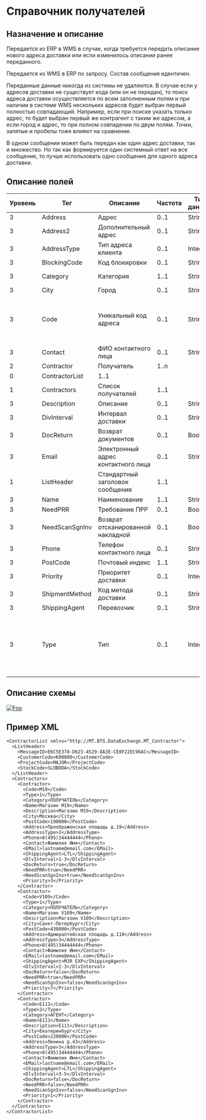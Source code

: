 # Справочник получателей

## Назначение и описание
Передается из ERP в WMS в случае, когда требуется передать описание нового адреса доставки или если изменилось описании ранее переданного.

Передается из WMS в ERP по запросу. Состав сообщения идентичен.

Переданные данные никогда из системы не удаляются. В случае если у адресов доставки не существует кода (или он не передан), то поиск адреса доставки осуществляется по всем заполненным полям и при наличии в системе WMS нескольких адресов будет выбран первый полностью совпадающий. Например, если при поиске указать только адрес, то будет выбран первый же контрагент с таким же адресом, а если город и адрес, то при полном совпадении по двум полям. Точки, запятые и пробелы тоже влияют на сравнение.

В одном сообщении может быть передан как один адрес доставки, так и множество. Но так как формируется один системный ответ на все сообщение, то лучше использовать одно сообщение для одного адреса доставки.

## Описание полей
Уровень | Тег | Описание | Частота | Тип данных | Размер поля | Комментарий                                                           
--------|-----|----------|---------|------------|-------------|------------
3       | Address        | Адрес                              | 0..1    | String     | 250         |                                                                       
3       | Address2       | Дополнительный адрес               | 0..1    | String     | 250         |                                                                       
3       | AddressType    | Тип адреса клиента                | 0..1    | Integer    |             |0 – Розничный<br />1 – Оптовый                                                                        
3       | BlockingCode   | Код блокировки                     | 0..1    | String     | 10          |                                                                       
3       | Category       | Категория                         | 1..1    | String     | 20          |Получатель<br />Агент                                                                                                                              
3       | City           | Город                              | 0..1    | String     | 30          |                                                                       
3       | Code           | Уникальный код адреса              | 0..1    | String     | 20          | В случае отсутствия при передаче, код будет сформирован автоматически 
3       | Contact        | ФИО контактного лица               | 0..1    | String     | 250         |                                                                       
2       | Contractor     | Получатель                         | 1..n    |            |             |                                                                       
0       | ContractorList | 1..1                               |         |            |             |
1       | Contractors    | Список получателей                 | 1..1    |            |             |                                                                       
3       | Description    | Описание                           | 0..1    | String     | 200         |                                                                       
3       | DivInterval    | Интервал доставки                  | 0..1    | String     | 50          |                                                                       
3       | DocReturn      | Возврат документов                 | 0..1    | Boolean    |             |                                                                       
3       | Email          | Электронный адрес контактного лица | 0..1    | String     | 200         |                                                                       
1       | ListHeader     | Стандартный заголовок сообщения    | 1..1    |            |             | Общая структура сообщения                                             
3       | Name           | Наименование                       | 1..1    | String     | 100         |                                                                       
3       | NeedPRR        | Требование ПРР                     | 0..1    | Boolean    |             |                                                                       
3       | NeedScanSgnInv | Возврат отсканированной накладной  | 0..1    | Boolean    |             |                                                                       
3       | Phone          | Телефон контактного лица           | 0..1    | String     | 100         |                                                                       
3       | PostCode       | Почтовый индекс                    | 1..1    | String     | 30          |                                                                       
3       | Priority       | Приоритет доставки                 | 0..1    | Integer    |             |                                                                       
3       | ShipmentMethod | Код метода доставки                | 0..1    | String     | 10          |                                                                       
3       | ShippingAgent  | Перевозчик                         | 0..1    | String     | 10          |                                                                       
3       | Type           | Тип                                | 0..1    | Integer    |             | 0 – Получатель<br />1 – Плательщик<br />2 – Прочее<br />3 – Поставщик<br />4 – Склад<br />5 - Заказчик                                                                    

## Описание схемы
<a href="/XSD/MT_Contractor.xsd" rel="XSD">![Foo](https://user-images.githubusercontent.com/22858622/134012526-73d1b128-a2cd-4d14-8a13-10f81a57c04f.png)</a>

## Пример XML
```
<ContractorList xmlns="http://MT.BTS.DataExchange.MT_Contractor">
  <ListHeader>
    <MessageID>E6C5E378-D623-4529-8A3E-CE8F22EC96AC</MessageID>
    <CustomerCode>К00000</CustomerCode>
    <ProjectCode>MAJOR</ProjectCode>
    <StockCode>SLOBODA</StockCode>
  </ListHeader>
  <Contractors>
    <Contractor>
      <Code>M19</Code>
      <Type>1</Type>
      <Category>ПОЛУЧАТЕЛЬ</Category>
      <Name>Магазин М19</Name>
      <Description>Магазин М19</Description>
      <City>Москва</City>
      <PostCode>190000</PostCode>
      <Address>Преображенская площадь д.19</Address>
      <AddressType>2</AddressType>
      <Phone>8(495)34444444</Phone>
      <Contact>Фамилия Имя</Contact>
      <EMail>lastname@email.com</EMail>
      <ShippingAgent>LTL</ShippingAgent>
      <DlvInterval>1-3</DlvInterval>
      <DocReturn>true</DocReturn>
      <NeedPRR>true</NeedPRR>
      <NeedScanSgnInv>true</NeedScanSgnInv>
      <Priority>3</Priority>
    </Contractor>
    <Contractor>
      <Code>V109</Code>
      <Type>1</Type>
      <Category>ПОЛУЧАТЕЛЬ</Category>
      <Name>Магазин V109</Name>
      <Description>Магазин V109</Description>
      <City>Санкт-Петербург</City>
      <PostCode>430000</PostCode>
      <Address>Адмиралтейская площадь д.110</Address>
      <AddressType>3</AddressType>
      <Phone>8(495)34444444</Phone>
      <Contact>Фамилия Имя</Contact>
      <EMail>lastname@email.com</EMail>
      <ShippingAgent>MJR EXP</ShippingAgent>
      <DlvInterval>2-3</DlvInterval>
      <DocReturn>false</DocReturn>
      <NeedPRR>true</NeedPRR>
      <NeedScanSgnInv>false</NeedScanSgnInv>
      <Priority>7</Priority>
    </Contractor>
    <Contractor>
      <Code>E111</Code>
      <Type>2</Type>
      <Category>АГЕНТ</Category>
      <Name>E111</Name>
      <Description>E111</Description>
      <City>Екатеринбург</City>
      <PostCode>220000</PostCode>
      <Address>Ленина д.43</Address>
      <AddressType>3</AddressType>
      <Phone>8(495)34444444</Phone>
      <Contact>Фамилия Имя</Contact>
      <EMail>lastname@email.com</EMail>
      <ShippingAgent>LTL</ShippingAgent>
      <DlvInterval>3-5</DlvInterval>
      <DocReturn>false</DocReturn>
      <NeedPRR>false</NeedPRR>
      <NeedScanSgnInv>false</NeedScanSgnInv>
      <Priority>1</Priority>
    </Contractor>
  </Contractors>
</ContractorList>
```
